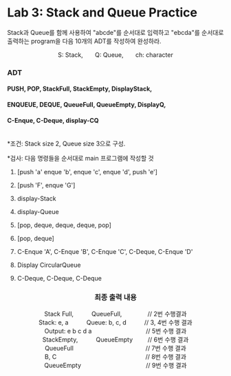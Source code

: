 # Lab 3: Stack and Queue Practice

Stack과 Queue를 함께 사용하여 "abcde"를 순서대로 입력하고 "ebcda"를 순서대로 출력하는 program을 다음 10개의 ADT를 작성하여 완성하라.

<p align="center">S: Stack,&emsp;&emsp;Q: Queue,&emsp;&emsp;ch: character</p>

### ADT
#### PUSH, POP, StackFull, StackEmpty, DisplayStack,
#### ENQUEUE, DEQUE, QueueFull, QueueEmpty, DisplayQ,
#### C-Enque, C-Deque, display-CQ
<br>
*조건: Stack size 2, Queue size 3으로 구성.

*검사: 다음 명령들을 순서대로 main 프로그램에 작성할 것

1. [push 'a' enque 'b', enque 'c', enque 'd', push 'e']

2. [push 'F', enque 'G']
   
3. display-Stack

4. display-Queue

5. [pop, deque, deque, deque, pop]

6. [pop, deque]

7. C-Enque 'A', C-Enque 'B', C-Enque 'C', C-Deque, C-Enque 'D'

8. Display CircularQueue

9. C-Deque, C-Deque, C-Deque

### <p align="center">최종 출력 내용</p>

<p align = "center">
Stack Full,&emsp;&emsp;&emsp;QueueFull,&emsp;&emsp;&emsp;&emsp;&nbsp;// 2번 수행결과<br>
Stack: e, a&emsp;&emsp;&emsp;Queue: b, c, d&emsp;&emsp;&emsp;// 3, 4번 수행 결과<br>
Output: e b c d a&emsp;&emsp;&emsp;&emsp;&emsp;&emsp;&emsp;&emsp;&emsp;// 5번 수행 결과<br>
StackEmpty,&emsp;&emsp;&emsp;QueueEmpty&emsp;&emsp;&ensp;// 6번 수행 결과<br>
QueueFull&emsp;&emsp;&emsp;&emsp;&emsp;&emsp;&emsp;&emsp;&emsp;&emsp;&emsp;&emsp;// 7번 수행 결과<br>
B, C&emsp;&emsp;&emsp;&emsp;&emsp;&emsp;&emsp;&emsp;&emsp;&emsp;&emsp;&emsp;&emsp;&emsp;&ensp;&nbsp;// 8번 수행 결과<br>
QueueEmpty&ensp;&nbsp;&emsp;&emsp;&emsp;&emsp;&emsp;&emsp;&emsp;&emsp;&emsp;&emsp;// 9번 수행 결과
</p>